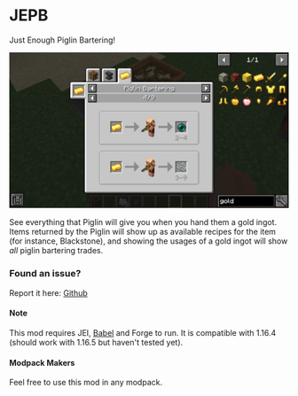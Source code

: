 # JEPB

Just Enough Piglin Bartering!

![In Action](https://github.com/tnkmods/JEPB/blob/main/art/screenshot.png)

See everything that Piglin will give you when you hand them a gold ingot. Items returned by the Piglin will show up as available recipes for the item (for instance, Blackstone), and showing the usages of a gold ingot will show *all* piglin bartering trades.

### Found an issue?

Report it here: [Github](https://github.com/tnkmods/JEPB/issues)

#### Note

This mod requires JEI, [Babel](https://github.com/tnkmods/Babel) and Forge to run. It is compatible with 1.16.4 (should work with 1.16.5 but haven't tested yet).

#### Modpack Makers

Feel free to use this mod in any modpack.
